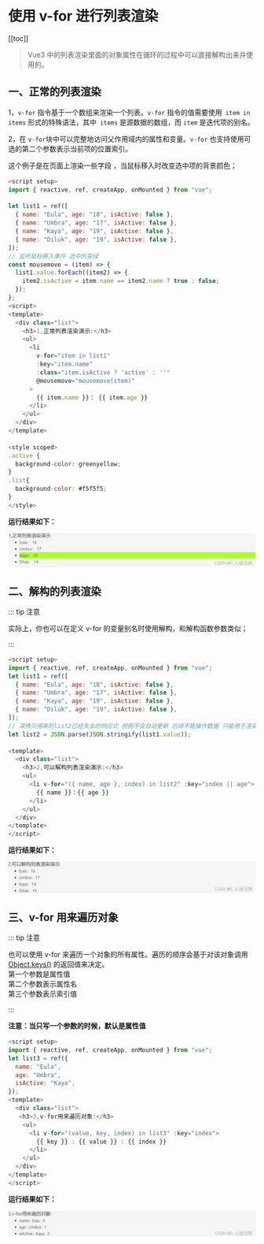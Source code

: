 # 使用 v-for 进行列表渲染

[[toc]]

> Vue3 中的列表渲染里面的对象属性在循环的过程中可以直接解构出来并使用的。

## 一、正常的列表渲染

1，`v-for` 指令基于一个数组来渲染一个列表。`v-for` 指令的值需要使用` item in items` 形式的特殊语法，其中` items` 是源数据的数组，而 `item` 是迭代项的别名。

2，在 `v-for`块中可以完整地访问父作用域内的属性和变量。`v-for` 也支持使用可选的第二个参数表示当前项的位置索引。

这个例子是在页面上渲染一些字段 ，当鼠标移入时改变选中项的背景颜色；

```javascript
<script setup>
import { reactive, ref, createApp, onMounted } from "vue";

let list1 = ref([
  { name: "Eula", age: "18", isActive: false },
  { name: "Umbra", age: "17", isActive: false },
  { name: "Kaya", age: "19", isActive: false },
  { name: "Diluk", age: "19", isActive: false },
]);
// 监听鼠标移入事件 选中的变绿
const mousemove = (item) => {
  list1.value.forEach((item2) => {
    item2.isActive = item.name == item2.name ? true : false;
  });
};
<script>
<template>
  <div class="list">
    <h3>1,正常列表渲染演示:</h3>
    <ul>
      <li
        v-for="item in list1"
        :key="item.name"
        :class="item.isActive ? 'active' : ''"
        @mousemove="mousemove(item)"
      >
        {{ item.name }}： {{ item.age }}
      </li>
    </ul>
  </div>
</template>

<style scoped>
.active {
  background-color: greenyellow;
}
.list{
  background-color: #f5f5f5;
}
</style>
```

**运行结果如下：**

![在这里插入图片描述](../images/v-for.png)

## 二、解构的列表渲染

::: tip 注意

实际上，你也可以在定义 v-for 的变量别名时使用解构，和解构函数参数类似；

:::

```javascript
<script setup>
import { reactive, ref, createApp, onMounted } from "vue";
let list1 = ref([
  { name: "Eula", age: "18", isActive: false },
  { name: "Umbra", age: "17", isActive: false },
  { name: "Kaya", age: "19", isActive: false },
  { name: "Diluk", age: "19", isActive: false },
]);
// 深拷贝得来的list2已经失去的响应式 视图不会自动更新 后续不能操作数据 只能用于渲染静态视图
let list2 = JSON.parse(JSON.stringify(list1.value));

<template>
  <div class="list">
    <h3>2,可以解构列表渲染演示:</h3>
    <ul>
      <li v-for="({ name, age }, index) in list2" :key="index || age">
        {{ name }}：{{ age }}
      </li>
    </ul>
  </div>
</template>
</script>
```

**运行结果如下：**

![在这里插入图片描述](../images/v-for-1.png)

## 三、v-for 用来遍历对象

::: tip 注意

也可以使用 v-for 来遍历一个对象的所有属性。遍历的顺序会基于对该对象调用 [Object.keys()](https://developer.mozilla.org/zh-TW/docs/Web/JavaScript/Reference/Global_Objects/Object/keys) 的返回值来决定。  
第一个参数是属性值  
第二个参数表示属性名  
第三个参数表示索引值

:::

**注意：当只写一个参数的时候，默认是属性值**

```javascript
<script setup>
import { reactive, ref, createApp, onMounted } from "vue";
let list3 = ref({
  name: "Eula",
  age: "Umbra",
  isActive: "Kaya",
});
<template>
  <div class="list">
   <h3>3,v-for用来遍历对象:</h3>
    <ul>
      <li v-for="(value, key, index) in list3" :key="index">
        {{ key }} : {{ value }} : {{ index }}
      </li>
    </ul>
  </div>
</template>
</script>
```

**运行结果如下：**

![在这里插入图片描述](../images/v-for-2.png)
